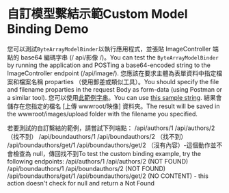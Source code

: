 # <a name="custom-model-binding-demo"></a><span data-ttu-id="57744-101">自訂模型繫結示範</span><span class="sxs-lookup"><span data-stu-id="57744-101">Custom Model Binding Demo</span></span>

<span data-ttu-id="57744-102">您可以測試`ByteArrayModelBinder`以執行應用程式，並張貼 ImageController 端點的 base64 編碼字串 (/ api/影像 /)。</span><span class="sxs-lookup"><span data-stu-id="57744-102">You can test the `ByteArrayModelBinder` by running the application and POSTing a base64-encoded string to the ImageController endpoint (/api/image/).</span></span> <span data-ttu-id="57744-103">您應該在要求主體為表單資料中指定檔案和檔案名稱 proparties （使用郵差或類似工具）。</span><span class="sxs-lookup"><span data-stu-id="57744-103">You should specify the file and filename proparties in the request Body as form-data (using Postman or a similar tool).</span></span> <span data-ttu-id="57744-104">您可以使用[此範例字串](Base64String.txt)。</span><span class="sxs-lookup"><span data-stu-id="57744-104">You can use [this sample string](Base64String.txt).</span></span> <span data-ttu-id="57744-105">結果會儲存在您指定的檔名 [上傳 wwwroot/映像] 資料夾。</span><span class="sxs-lookup"><span data-stu-id="57744-105">The result will be saved in the wwwroot/images/upload folder with the filename you specified.</span></span>

<span data-ttu-id="57744-106">若要測試的自訂繫結的範例，請嘗試下列端點： /api/authors/1 /api/authors/2 （找不到） /api/boundauthors/1 /api/boundauthors/2 （找不到） /api/boundauthors/get/1 /api/boundauthors/get/2 （沒有內容）-這個動作並不會檢查為 null，傳回找不到</span><span class="sxs-lookup"><span data-stu-id="57744-106">To test the custom binding example, try the following endpoints: /api/authors/1 /api/authors/2 (NOT FOUND) /api/boundauthors/1 /api/boundauthors/2 (NOT FOUND) /api/boundauthors/get/1 /api/boundauthors/get/2 (NO CONTENT) - this action doesn't check for null and return a Not Found</span></span>
